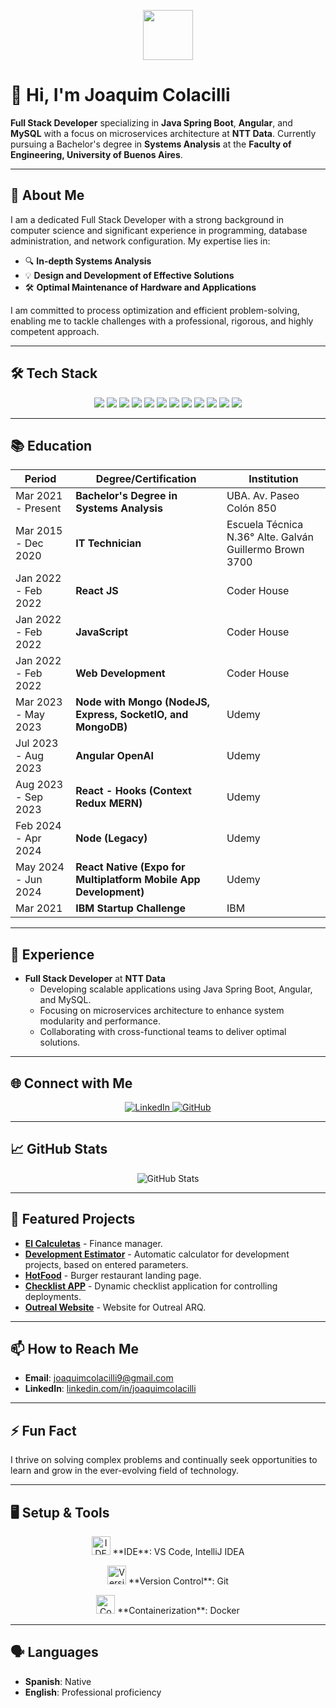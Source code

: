 <p align="center">
  <img src="https://user-images.githubusercontent.com/86859074/147394367-8ae27a25-e206-41e2-9ecf-7564b8d1b4bf.gif" width="80">
</p>

# 👋 Hi, I'm Joaquim Colacilli

**Full Stack Developer** specializing in **Java Spring Boot**, **Angular**, and **MySQL** with a focus on microservices architecture at **NTT Data**. Currently pursuing a Bachelor's degree in **Systems Analysis** at the **Faculty of Engineering, University of Buenos Aires**.

---

## 🚀 About Me

I am a dedicated Full Stack Developer with a strong background in computer science and significant experience in programming, database administration, and network configuration. My expertise lies in:

- 🔍 **In-depth Systems Analysis**
- 💡 **Design and Development of Effective Solutions**
- 🛠️ **Optimal Maintenance of Hardware and Applications**

I am committed to process optimization and efficient problem-solving, enabling me to tackle challenges with a professional, rigorous, and highly competent approach.

---

## 🛠️ Tech Stack

<p align="center">
  <img src="https://img.shields.io/badge/Java-ED8B00?style=for-the-badge&logo=java&logoColor=white">
  <img src="https://img.shields.io/badge/Spring%20Boot-6DB33F?style=for-the-badge&logo=spring&logoColor=white">
  <img src="https://img.shields.io/badge/Angular-DD0031?style=for-the-badge&logo=angular&logoColor=white">
  <img src="https://img.shields.io/badge/React-61DAFB?style=for-the-badge&logo=react&logoColor=black">
  <img src="https://img.shields.io/badge/Node.js-339933?style=for-the-badge&logo=nodedotjs&logoColor=white">
  <img src="https://img.shields.io/badge/NestJS-E0234E?style=for-the-badge&logo=nestjs&logoColor=white">
  <img src="https://img.shields.io/badge/Next.js-000000?style=for-the-badge&logo=nextdotjs&logoColor=white">
  <img src="https://img.shields.io/badge/MySQL-4479A1?style=for-the-badge&logo=mysql&logoColor=white">
  <img src="https://img.shields.io/badge/MongoDB-4EA94B?style=for-the-badge&logo=mongodb&logoColor=white">
  <img src="https://img.shields.io/badge/Firebase-FFCA28?style=for-the-badge&logo=firebase&logoColor=black">
  <img src="https://img.shields.io/badge/Docker-2496ED?style=for-the-badge&logo=docker&logoColor=white">
  <img src="https://img.shields.io/badge/TailwindCSS-38B2AC?style=for-the-badge&logo=tailwind-css&logoColor=white">
</p>

---

## 📚 Education

| Period            | Degree/Certification                                                   | Institution                               |
|-------------------|-------------------------------------------------------------------------|-------------------------------------------|
| Mar 2021 - Present| **Bachelor's Degree in Systems Analysis**                              | UBA. Av. Paseo Colón 850                  |
| Mar 2015 - Dec 2020| **IT Technician**                                                     | Escuela Técnica N.36° Alte. Galván Guillermo Brown 3700 |
| Jan 2022 - Feb 2022 | **React JS**                                                        | Coder House                               |
| Jan 2022 - Feb 2022 | **JavaScript**                                                      | Coder House                               |
| Jan 2022 - Feb 2022 | **Web Development**                                                 | Coder House                               |
| Mar 2023 - May 2023 | **Node with Mongo (NodeJS, Express, SocketIO, and MongoDB)**         | Udemy                                     |
| Jul 2023 - Aug 2023 | **Angular OpenAI**                                                  | Udemy                                     |
| Aug 2023 - Sep 2023 | **React - Hooks (Context Redux MERN)**                               | Udemy                                     |
| Feb 2024 - Apr 2024 | **Node (Legacy)**                                                   | Udemy                                     |
| May 2024 - Jun 2024 | **React Native (Expo for Multiplatform Mobile App Development)**     | Udemy                                     |
| Mar 2021           | **IBM Startup Challenge**                                            | IBM                                       |

---

## 💼 Experience

- **Full Stack Developer** at **NTT Data**
  - Developing scalable applications using Java Spring Boot, Angular, and MySQL.
  - Focusing on microservices architecture to enhance system modularity and performance.
  - Collaborating with cross-functional teams to deliver optimal solutions.

---

## 🌐 Connect with Me

<p align="center">
  <a href="https://www.linkedin.com/in/joaquimcolacilli">
    <img src="https://img.shields.io/badge/LinkedIn-joaquimcolacilli-blue?style=for-the-badge&logo=linkedin" alt="LinkedIn">
  </a>
  <a href="https://github.com/JoaquimColacilli">
    <img src="https://img.shields.io/badge/GitHub-JoaquimColacilli-181717?style=for-the-badge&logo=github" alt="GitHub">
  </a>
</p>

---

## 📈 GitHub Stats

<p align="center">
  <img src="https://github-readme-stats.vercel.app/api?username=JoaquimColacilli&show_icons=true&theme=radical" alt="GitHub Stats">
</p>

---

## 📁 Featured Projects

- [**El Calculetas**](https://github.com/JoaquimColacilli/el-calculetas) - Finance manager.
- [**Development Estimator**](https://github.com/JoaquimColacilli/estimador-desarrollo) - Automatic calculator for development projects, based on entered parameters.
- [**HotFood**](https://github.com/JoaquimColacilli/hotfood) - Burger restaurant landing page.
- [**Checklist APP**](https://github.com/JoaquimColacilli/checklistwf3) - Dynamic checklist application for controlling deployments.
- [**Outreal Website**](https://github.com/JoaquimColacilli/outreal) - Website for Outreal ARQ.

---

## 📫 How to Reach Me

- **Email**: [joaquimcolacilli9@gmail.com](mailto:joaquimcolacilli9@gmail.com)
- **LinkedIn**: [linkedin.com/in/joaquimcolacilli](https://www.linkedin.com/in/joaquim-colacilli/)

---

## ⚡ Fun Fact

I thrive on solving complex problems and continually seek opportunities to learn and grow in the ever-evolving field of technology.

---

## 🖥️ Setup & Tools

<p align="center">
  <img src="https://media.giphy.com/media/IdyAQJVN2kVPNUrojM/giphy.gif" width="30" alt="IDE"> **IDE**: VS Code, IntelliJ IDEA
</p>
<p align="center">
  <img src="https://media.giphy.com/media/LMcB8XospGZO8UQq87/giphy.gif" width="30" alt="Version Control"> **Version Control**: Git
</p>
<p align="center">
  <img src="https://media.giphy.com/media/fsEaZldNC8A1PJ3mwp/giphy.gif" width="30" alt="Containerization"> **Containerization**: Docker
</p>

---

## 🗣️ Languages

- **Spanish**: Native
- **English**: Professional proficiency
